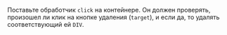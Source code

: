 Поставьте обработчик `click` на контейнере. Он должен проверять, произошел ли клик на кнопке удаления (`target`), и если да, то удалять соответствующий ей `DIV`.

